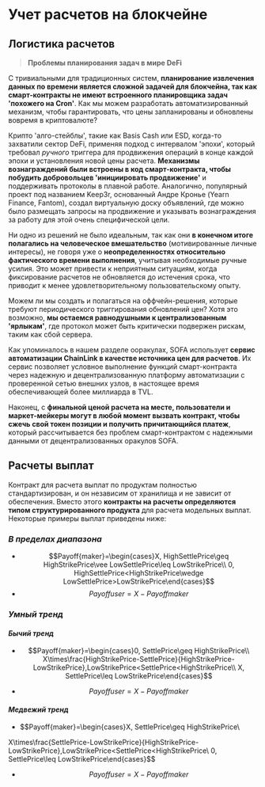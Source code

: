 # Учет расчетов на блокчейне

## Логистика расчетов

> **Проблемы планирования задач в мире DeFi**

С тривиальными для традиционных систем, **планирование извлечения данных по времени является сложной задачей для блокчейна, так как смарт-контракты не имеют встроенного планировщика задач 'похожего на Cron'**. Как мы можем разработать автоматизированный механизм, чтобы гарантировать, что цены запланированы и обновлены вовремя в криптовалюте?

Крипто 'алго-стейблы', такие как Basis Cash или ESD, когда-то захватили сектор DeFi, применяя подход с интервалом 'эпохи', который требовал _ручного_ триггера для продвижения операций в конце каждой эпохи и установления новой цены расчета. **Механизмы вознаграждений были встроены в код смарт-контракта, чтобы побудить добровольцев 'инициировать продвижение'** и поддерживать протоколы в плавной работе. Аналогично, популярный проект под названием Keep3r, основанный Андре Кронье (Yearn Finance, Fantom), создал виртуальную доску объявлений, где можно было размещать запросы на продвижение и указывать вознаграждения за работу для этой очень специфической цели.

Ни одно из решений не было идеальным, так как они **в конечном итоге полагались на человеческое вмешательство** (мотивированные личные интересы), не говоря уже о **неопределенностях относительно фактического времени выполнения**, учитывая необходимые ручные усилия. Это может привести к неприятным ситуациям, когда фиксирование расчетов не обновляется до истечения срока, что приводит к менее удовлетворительному пользовательскому опыту.

Можем ли мы создать и полагаться на оффчейн-решения, которые требуют периодического триггирования обновлений цен? Хотя это возможно, **мы остаемся равнодушными к централизованным 'ярлыкам'**, где протокол может быть критически подвержен рискам, таким как сбой сервера.

Как упоминалось в нашем разделе ооракулах, SOFA использует **сервис автоматизации ChainLink в качестве источника цен для расчетов**. Их сервис позволяет условное выполнение функций смарт-контракта через надежную и децентрализованную платформу автоматизации с проверенной сетью внешних узлов, в настоящее время обеспечивающей более миллиарда в TVL.

Наконец, с **финальной ценой расчета на месте, пользователи и маркет-мейкеры могут в любой момент вызвать контракт, чтобы сжечь свой токен позиции и получить причитающийся платеж**, который рассчитывается без проблем смарт-контрактом с надежными данными от децентрализованных оракулов SOFA.

## Расчеты выплат

Контракт для расчета выплат по продуктам полностью стандартизирован, и он независим от хранилища и не зависит от обеспечения. Вместо этого **контракты на расчеты определяются типом структурированного продукта** для расчета модельных выплат. Некоторые примеры выплат приведены ниже:

### _В пределах диапазона_

- $$Payoff{maker}=\begin{cases}X, HighSettlePrice\geq HighStrikePrice\vee LowSettlePrice\leq LowStrikePrice\\  0, HighSettlePrice<HighStrikePrice\wedge LowSettlePrice>LowStrikePrice\end{cases}$$
- $$Payoff {user}=X - Payoff {maker}$$

### _Умный тренд_

#### _Бычий тренд_

- $$Payoff{maker}=\begin{cases}0, SettlePrice\geq HighStrikePrice\\
X\times\frac{HighStrikePrice-SettlePrice}{HighStrikePrice-LowStrikePrice},LowStrikePrice<SettlePrice<HighStrikePrice\\
X, SettlePrice\leq LowStrikePrice\end{cases}$$

- $$Payoff {user}=X - Payoff {maker}$$

#### _Медвежий тренд_

- $$Payoff{maker}=\begin{cases}X, SettlePrice\geq HighStrikePrice\\

X\times\frac{SettlePrice-LowStrikePrice}{HighStrikePrice-LowStrikePrice},LowStrikePrice<SettlePrice<HighStrikePrice\\
0, SettlePrice\leq LowStrikePrice\end{cases}$$

- $$Payoff {user}=X - Payoff {maker}$$